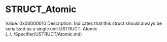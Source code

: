 # STRUCT_Atomic

Value: 0x00000010
Description: Indicates that this struct should always be serialized as a single unit
USTRUCT: Atomic (../../Specifier/USTRUCT/Atomic.md)